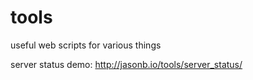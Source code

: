 tools
=====

useful web scripts for various things

server status demo: http://jasonb.io/tools/server_status/
